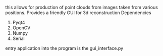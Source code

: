 this allows for production of point clouds from images taken from various positions. Provides a friendly GUI for 3d reconstruction
Dependencies
1. Pyqt4
2. OpenCV
3. Numpy
4. Serial


entry application into the program is the gui_interface.py
